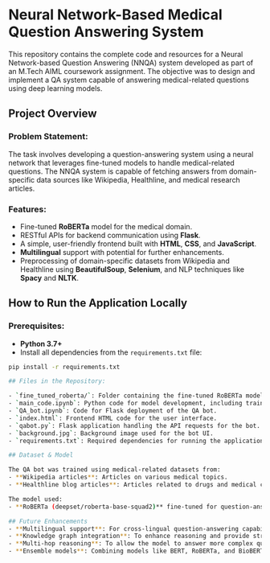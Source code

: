 # Neural Network-Based Medical Question Answering System

This repository contains the complete code and resources for a Neural Network-based Question Answering (NNQA) system developed as part of an M.Tech AIML coursework assignment. The objective was to design and implement a QA system capable of answering medical-related questions using deep learning models.

## Project Overview

### Problem Statement:
The task involves developing a question-answering system using a neural network that leverages fine-tuned models to handle medical-related questions. The NNQA system is capable of fetching answers from domain-specific data sources like Wikipedia, Healthline, and medical research articles.

### Features:
- Fine-tuned **RoBERTa** model for the medical domain.
- RESTful APIs for backend communication using **Flask**.
- A simple, user-friendly frontend built with **HTML**, **CSS**, and **JavaScript**.
- **Multilingual** support with potential for further enhancements.
- Preprocessing of domain-specific datasets from Wikipedia and Healthline using **BeautifulSoup**, **Selenium**, and NLP techniques like **Spacy** and **NLTK**.

## How to Run the Application Locally

### Prerequisites:
- **Python 3.7+**
- Install all dependencies from the `requirements.txt` file:
```bash
pip install -r requirements.txt

## Files in the Repository:

- `fine_tuned_roberta/`: Folder containing the fine-tuned RoBERTa model.
- `main_code.ipynb`: Python code for model development, including training and evaluation.
- `QA_bot.ipynb`: Code for Flask deployment of the QA bot.
- `index.html`: Frontend HTML code for the user interface.
- `qabot.py`: Flask application handling the API requests for the bot.
- `background.jpg`: Background image used for the bot UI.
- `requirements.txt`: Required dependencies for running the application.

## Dataset & Model

The QA bot was trained using medical-related datasets from:
- **Wikipedia articles**: Articles on various medical topics.
- **Healthline blog articles**: Articles related to drugs and medical conditions.

The model used:
- **RoBERTa (deepset/roberta-base-squad2)** fine-tuned for question-answering in the medical domain.

## Future Enhancements
- **Multilingual support**: For cross-lingual question-answering capabilities.
- **Knowledge graph integration**: To enhance reasoning and provide structured knowledge.
- **Multi-hop reasoning**: To allow the model to answer more complex queries.
- **Ensemble models**: Combining models like BERT, RoBERTa, and BioBERT for more robust performance.


